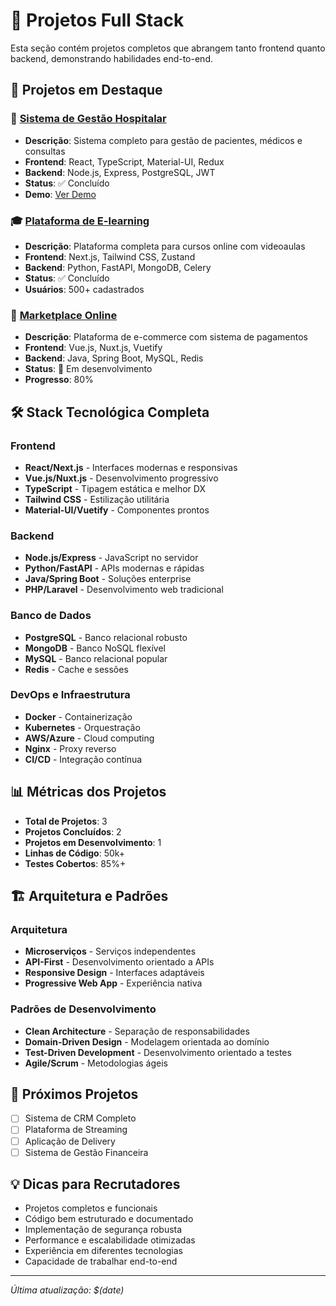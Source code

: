 # 🔄 Projetos Full Stack

Esta seção contém projetos completos que abrangem tanto frontend quanto backend, demonstrando habilidades end-to-end.

## 🚀 Projetos em Destaque

### 🏥 [Sistema de Gestão Hospitalar](https://github.com/augustojoselg/hospital-management)
- **Descrição**: Sistema completo para gestão de pacientes, médicos e consultas
- **Frontend**: React, TypeScript, Material-UI, Redux
- **Backend**: Node.js, Express, PostgreSQL, JWT
- **Status**: ✅ Concluído
- **Demo**: [Ver Demo](https://hospital-management-demo.vercel.app)

### 🎓 [Plataforma de E-learning](https://github.com/augustojoselg/elearning-platform)
- **Descrição**: Plataforma completa para cursos online com videoaulas
- **Frontend**: Next.js, Tailwind CSS, Zustand
- **Backend**: Python, FastAPI, MongoDB, Celery
- **Status**: ✅ Concluído
- **Usuários**: 500+ cadastrados

### 🏪 [Marketplace Online](https://github.com/augustojoselg/online-marketplace)
- **Descrição**: Plataforma de e-commerce com sistema de pagamentos
- **Frontend**: Vue.js, Nuxt.js, Vuetify
- **Backend**: Java, Spring Boot, MySQL, Redis
- **Status**: 🚧 Em desenvolvimento
- **Progresso**: 80%

## 🛠️ Stack Tecnológica Completa

### Frontend
- **React/Next.js** - Interfaces modernas e responsivas
- **Vue.js/Nuxt.js** - Desenvolvimento progressivo
- **TypeScript** - Tipagem estática e melhor DX
- **Tailwind CSS** - Estilização utilitária
- **Material-UI/Vuetify** - Componentes prontos

### Backend
- **Node.js/Express** - JavaScript no servidor
- **Python/FastAPI** - APIs modernas e rápidas
- **Java/Spring Boot** - Soluções enterprise
- **PHP/Laravel** - Desenvolvimento web tradicional

### Banco de Dados
- **PostgreSQL** - Banco relacional robusto
- **MongoDB** - Banco NoSQL flexível
- **MySQL** - Banco relacional popular
- **Redis** - Cache e sessões

### DevOps e Infraestrutura
- **Docker** - Containerização
- **Kubernetes** - Orquestração
- **AWS/Azure** - Cloud computing
- **Nginx** - Proxy reverso
- **CI/CD** - Integração contínua

## 📊 Métricas dos Projetos

- **Total de Projetos**: 3
- **Projetos Concluídos**: 2
- **Projetos em Desenvolvimento**: 1
- **Linhas de Código**: 50k+
- **Testes Cobertos**: 85%+

## 🏗️ Arquitetura e Padrões

### Arquitetura
- **Microserviços** - Serviços independentes
- **API-First** - Desenvolvimento orientado a APIs
- **Responsive Design** - Interfaces adaptáveis
- **Progressive Web App** - Experiência nativa

### Padrões de Desenvolvimento
- **Clean Architecture** - Separação de responsabilidades
- **Domain-Driven Design** - Modelagem orientada ao domínio
- **Test-Driven Development** - Desenvolvimento orientado a testes
- **Agile/Scrum** - Metodologias ágeis

## 🎯 Próximos Projetos

- [ ] Sistema de CRM Completo
- [ ] Plataforma de Streaming
- [ ] Aplicação de Delivery
- [ ] Sistema de Gestão Financeira

## 💡 Dicas para Recrutadores

- Projetos completos e funcionais
- Código bem estruturado e documentado
- Implementação de segurança robusta
- Performance e escalabilidade otimizadas
- Experiência em diferentes tecnologias
- Capacidade de trabalhar end-to-end

---

*Última atualização: $(date)*
